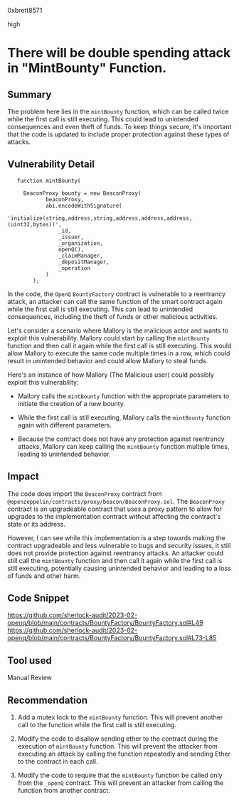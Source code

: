 0xbrett8571

high

# There will be double spending attack in "MintBounty" Function.

## Summary
The problem here lies in the `mintBounty` function, which can be called twice while the first call is still executing. This could lead to unintended consequences and even theft of funds. To keep things secure, it's important that the code is updated to include proper protection against these types of attacks.

## Vulnerability Detail
```solidity
   function mintBounty(
```
```solidity
     BeaconProxy bounty = new BeaconProxy(
            beaconProxy,
            abi.encodeWithSignature(
                'initialize(string,address,string,address,address,address,(uint32,bytes))',
                _id,
                _issuer,
                _organization,
                openQ(),
                _claimManager,
                _depositManager,
                _operation
            )
        );
```
In the code, the `OpenQ` `BountyFactory` contract is vulnerable to a reentrancy attack, an attacker can call the same function of the smart contract again while the first call is still executing. This can lead to unintended consequences, including the theft of funds or other malicious activities.

Let's consider a scenario where Mallory is the malicious actor and wants to exploit this vulnerability. Mallory could start by calling the `mintBounty` function and then call it again while the first call is still executing. This would allow Mallory to execute the same code multiple times in a row, which could result in unintended behavior and could allow Mallory to steal funds.

Here's an instance of how Mallory (The Malicious user) could possibly exploit this vulnerability:

* Mallory calls the `mintBounty` function with the appropriate parameters to initiate the creation of a new bounty.
    
* While the first call is still executing, Mallory calls the `mintBounty` function again with different parameters.

* Because the contract does not have any protection against reentrancy attacks, Mallory can keep calling the `mintBounty` function multiple times, leading to unintended behavior.

## Impact
The code does import the `BeaconProxy` contract from `@openzeppelin/contracts/proxy/beacon/BeaconProxy.sol`. The `BeaconProxy` contract is an upgradeable contract that uses a proxy pattern to allow for upgrades to the implementation contract without affecting the contract's state or its address.

However, I can see while this implementation is a step towards making the contract upgradeable and less vulnerable to bugs and security issues, it still does not provide protection against reentrancy attacks. An attacker could still call the `mintBounty` function and then call it again while the first call is still executing, potentially causing unintended behavior and leading to a loss of funds and other harm.

## Code Snippet
https://github.com/sherlock-audit/2023-02-openq/blob/main/contracts/BountyFactory/BountyFactory.sol#L49
https://github.com/sherlock-audit/2023-02-openq/blob/main/contracts/BountyFactory/BountyFactory.sol#L73-L85

## Tool used

Manual Review

## Recommendation
1. Add a mutex lock to the `mintBounty` function. This will prevent another call to the function while the first call is still executing.

2. Modify the code to disallow sending ether to the contract during the execution of `mintBounty` function. This will prevent the attacker from executing an attack by calling the function repeatedly and sending Ether to the contract in each call.

3. Modify the code to require that the `mintBounty` function be called only from the `_openQ` contract. This will prevent an attacker from calling the function from another contract.
